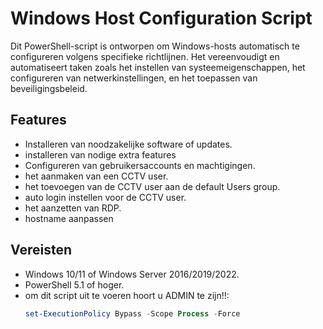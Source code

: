 # Windows Host Configuration Script

Dit PowerShell-script is ontworpen om Windows-hosts automatisch te configureren volgens specifieke richtlijnen. Het vereenvoudigt en automatiseert taken zoals het instellen van systeemeigenschappen, het configureren van netwerkinstellingen, en het toepassen van beveiligingsbeleid.

## Features

- Installeren van noodzakelijke software of updates.
- installeren van nodige extra features
- Configureren van gebruikersaccounts en machtigingen.
- het aanmaken van een CCTV user.
- het toevoegen van de CCTV user aan de default Users group.
- auto login instellen voor de CCTV user.
- het aanzetten van RDP.
- hostname aanpassen

## Vereisten

- Windows 10/11 of Windows Server 2016/2019/2022.
- PowerShell 5.1 of hoger.
- om dit script uit te voeren hoort u ADMIN te zijn!!:
  ```powershell
  set-ExecutionPolicy Bypass -Scope Process -Force

